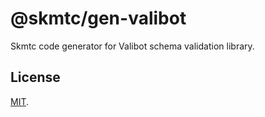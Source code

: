 # @skmtc/gen-valibot

Skmtc code generator for Valibot schema validation library.

## License

[MIT](LICENSE).